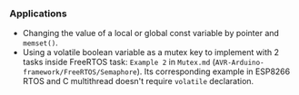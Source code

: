 ### Applications

* Changing the value of a local or global const variable by pointer and ``memset()``.
* Using a volatile boolean variable as a mutex key to implement with 2 tasks inside FreeRTOS task: ``Example 2`` in ``Mutex.md``
(``AVR-Arduino-framework/FreeRTOS/Semaphore``). Its corresponding example in ESP8266 RTOS and C multithread doesn't require ``volatile`` declaration.